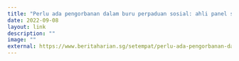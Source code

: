 ```yaml
---
title: "Perlu ada pengorbanan dalam buru perpaduan sosial: ahli panel silang agama"
date: 2022-09-08
layout: link
description: ""
image: ""
external: https://www.beritaharian.sg/setempat/perlu-ada-pengorbanan-dalam-buru-perpaduan-sosial-ahli-panel-silang-agama
---
```

